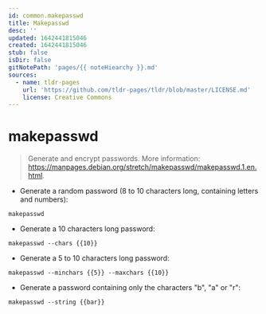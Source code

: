 ```yaml
---
id: common.makepasswd
title: Makepasswd
desc: ''
updated: 1642441815046
created: 1642441815046
stub: false
isDir: false
gitNotePath: 'pages/{{ noteHiearchy }}.md'
sources:
  - name: tldr-pages
    url: 'https://github.com/tldr-pages/tldr/blob/master/LICENSE.md'
    license: Creative Commons
---
```

# makepasswd

> Generate and encrypt passwords.
> More information: <https://manpages.debian.org/stretch/makepasswd/makepasswd.1.en.html>.

- Generate a random password (8 to 10 characters long, containing letters and numbers):

`makepasswd`

- Generate a 10 characters long password:

`makepasswd --chars {{10}}`

- Generate a 5 to 10 characters long password:

`makepasswd --minchars {{5}} --maxchars {{10}}`

- Generate a password containing only the characters "b", "a" or "r":

`makepasswd --string {{bar}}`

